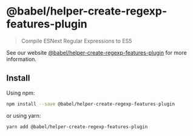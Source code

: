 # @babel/helper-create-regexp-features-plugin

> Compile ESNext Regular Expressions to ES5

See our website [@babel/helper-create-regexp-features-plugin](https://babeljs.io/docs/babel-helper-create-regexp-features-plugin) for more information.

## Install

Using npm:

```sh
npm install --save @babel/helper-create-regexp-features-plugin
```

or using yarn:

```sh
yarn add @babel/helper-create-regexp-features-plugin
```
